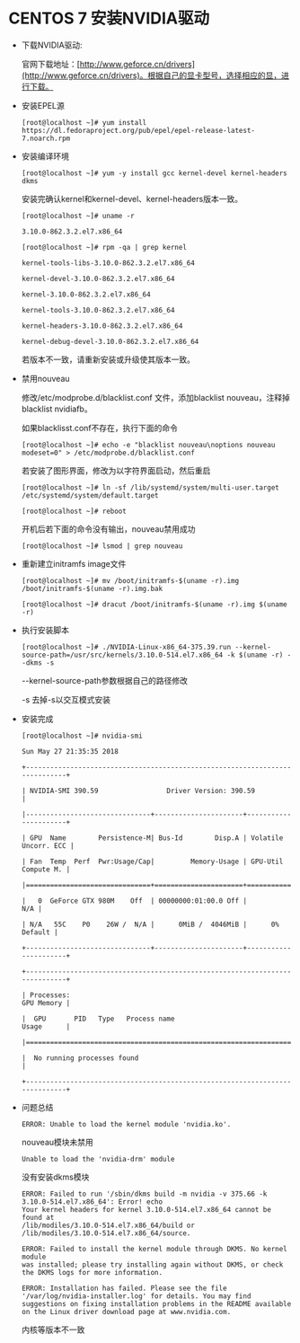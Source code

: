 # CENTOS 7 安装NVIDIA驱动


* 下载NVIDIA驱动:

    官网下载地址：[http://www.geforce.cn/drivers](http://www.geforce.cn/drivers)。根据自己的显卡型号，选择相应的显，进行下载。


* 安装EPEL源

    ```
    [root@localhost ~]# yum install https://dl.fedoraproject.org/pub/epel/epel-release-latest-7.noarch.rpm
    ```

* 安装编译环境

    ```
    [root@localhost ~]# yum -y install gcc kernel-devel kernel-headers dkms
    ```

    安装完确认kernel和kernel-devel、kernel-headers版本一致。

    ```
    [root@localhost ~]# uname -r

    3.10.0-862.3.2.el7.x86_64
    ```

    ```
    [root@localhost ~]# rpm -qa | grep kernel

    kernel-tools-libs-3.10.0-862.3.2.el7.x86_64

    kernel-devel-3.10.0-862.3.2.el7.x86_64

    kernel-3.10.0-862.3.2.el7.x86_64

    kernel-tools-3.10.0-862.3.2.el7.x86_64

    kernel-headers-3.10.0-862.3.2.el7.x86_64

    kernel-debug-devel-3.10.0-862.3.2.el7.x86_64
    ```

    若版本不一致，请重新安装或升级使其版本一致。

* 禁用nouveau

    修改/etc/modprobe.d/blacklist.conf 文件，添加blacklist nouveau，注释掉blacklist nvidiafb。

    如果blacklisst.conf不存在，执行下面的命令

    ```
    [root@localhost ~]# echo -e "blacklist nouveau\noptions nouveau modeset=0" > /etc/modprobe.d/blacklist.conf
    ```

    若安装了图形界面，修改为以字符界面启动，然后重启

    ```
    [root@localhost ~]# ln -sf /lib/systemd/system/multi-user.target /etc/systemd/system/default.target

    [root@localhost ~]# reboot
    ```

    开机后若下面的命令没有输出，nouveau禁用成功

    ```
    [root@localhost ~]# lsmod | grep nouveau
    ```

* 重新建立initramfs image文件

    ```
    [root@localhost ~]# mv /boot/initramfs-$(uname -r).img /boot/initramfs-$(uname -r).img.bak

    [root@localhost ~]# dracut /boot/initramfs-$(uname -r).img $(uname -r)
    ```

* 执行安装脚本

    ```
    [root@localhost ~]# ./NVIDIA-Linux-x86_64-375.39.run --kernel-source-path=/usr/src/kernels/3.10.0-514.el7.x86_64 -k $(uname -r) --dkms -s
    ```

    --kernel-source-path参数根据自己的路径修改
    
    -s 去掉-s以交互模式安装

* 安装完成

    ```
    [root@localhost ~]# nvidia-smi

    Sun May 27 21:35:35 2018       

    +-----------------------------------------------------------------------------+

    | NVIDIA-SMI 390.59                 Driver Version: 390.59                    |

    |-------------------------------+----------------------+----------------------+

    | GPU  Name        Persistence-M| Bus-Id        Disp.A | Volatile Uncorr. ECC |

    | Fan  Temp  Perf  Pwr:Usage/Cap|         Memory-Usage | GPU-Util  Compute M. |

    |===============================+======================+======================|

    |   0  GeForce GTX 980M    Off  | 00000000:01:00.0 Off |                  N/A |

    | N/A   55C    P0    26W /  N/A |      0MiB /  4046MiB |      0%      Default |

    +-------------------------------+----------------------+----------------------+

    +-----------------------------------------------------------------------------+

    | Processes:                                                       GPU Memory |

    |  GPU       PID   Type   Process name                             Usage      |

    |=============================================================================|

    |  No running processes found                                                 |

    +-----------------------------------------------------------------------------+
    ```


* 问题总结

    ```
    ERROR: Unable to load the kernel module 'nvidia.ko'.
    ```
    nouveau模块未禁用

    ```
    Unable to load the 'nvidia-drm' module
    ```

    没有安装dkms模块

    ```
    ERROR: Failed to run '/sbin/dkms build -m nvidia -v 375.66 -k 3.10.0-514.el7.x86_64': Error! echo
    Your kernel headers for kernel 3.10.0-514.el7.x86_64 cannot be found at
    /lib/modiles/3.10.0-514.el7.x86_64/build or
    /lib/modiles/3.10.0-514.el7.x86_64/source.

    ERROR: Failed to install the kernel module through DKMS. No kernel module
    was installed; please try installing again without DKMS, or check the DKMS logs for more information.

    ERROR: Installation has failed. Please see the file
    '/var/log/nvidia-installer.log' for details. You may find
    suggestions on fixing installation problems in the README available
    on the Linux driver download page at www.nvidia.com.
    ```

    内核等版本不一致
